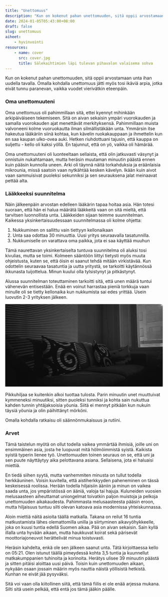```yaml
---
title: "Unettomuus"
description: "Kun on kokenut pahan unettomuuden, sitä oppii arvostamaan unta ihan uudella tavalla. Omalla kohdalla unettomuus jätti myös tosi ikäviä arpia, jotka eivät tunnu paranevan, vaikka vuodet vierivätkin eteenpäin."
date: 2024-01-05T05:43:00+08:00
draft: false
slug: unettomuus
aiheet:
    - hyvinvointi
resources:
    - name: cover
      src: cover.jpg
      title: Sälekaihtimien läpi tulevan pihavalon valaisema sohva
---
```


Kun on kokenut pahan unettomuuden, sitä oppii arvostamaan unta ihan uudella tavalla. Omalla kohdalla unettomuus jätti myös tosi ikäviä arpia, jotka eivät tunnu paranevan, vaikka vuodet vierivätkin eteenpäin.

<!--more-->

### Oma unettomuuteni

Oma unettomuus oli pahimmillaan sitä, ettei kyennyt mihinkään arkipäiväiseen tekemiseen. Sitä on aivan sekaisin ympäri vuorokauden ja samalla vuorokauden ajat menettävät merkityksensä. Pahimmillaan muista valvoneeni kolme vuoruokautta ilman silmällistäkään unta. Ymmärsin itse hakeutua lääkäriin siinä kohtaa, kun kävelin ruokakauppaan ja ihmettelin kun en saa kaupan ulko-ovea auki. Hetken riuhdottuani tajusin, että kauppa on suljettu - kello oli kaksi yöllä. En tajunnut, että on yö, vaikka oli hämärää.

Oma unettomuuteni oli luonteeltaan sellaista, että olin jatkuvasti väsynyt ja onnistuin nukahtamaan, mutta heräsin muutaman minuutin päästä ennen kuin pääsin kunnolla uneen. Arki oli täynnä näitä torkahduksia ja eräänlaisia mikrounia, missä saatoin vaan nytkähtää kesken kävelyn. Ikään kuin aivot vaan sammuisivat puoleksi sekunniksi ja sen seurauksena jalat meinaavat pettää alta.

### Lääkkeeksi suunnitelma

Näin jälkeenpäin arvostan edelleen lääkärin tapaa hoitaa asia. Hän totesi suoraan, että hän ei halua määrätä lääkkeitä vaan on sitä mieltä, että tarvitsen luonnollista unta. Lääkkeiden sijaan teimme suunnitelman. Kaikessa yksinkertaisuudessaan suunnitelmassa oli kolme ohjetta:

1) Nukkuminen on sallittu vain tiettyyn kellonaikaan
2) Unta saa odottaa 30 minuuttia. Uusi yritys seuraavalla tasatunnilla.
3) Nukkumiselle on varattava oma paikka, jota ei saa käyttää muuhun 

Tämä naurettavan yksinkertaiselta tuntuva suunnitelma oli aluksi tosi kivulias, mutta se toimi. Kolmeen sääntöön liittyi tietysti myös muuta ohjeistusta, kuten se, että öisin ei saanut tehdä mitään virkistävää. Kun odottelin seuraavaa tasatuntia ja uutta yritystä, se tarkoitti käytännössä ikkunasta tuijottelua. Minun kuului olla tylsistynyt ja pitkästynyt.

Alussa suunnitelman toteuttaminen tarkoitti sitä, että unen määrä tuntui vähenevän entisestään. Enää en voinut harrastaa pieniä torkkuja vaan minulle oli se tietty kellonaika kun nukkumista sai edes yrittää. Usein luovutin 2-3 yrityksen jälkeen.

![Sälekaihtimien läpi tulevan pihavalon valaisema sohva](cover.jpg "Vietin useita öitä pimeässä kodissa, koska en halunnut piristää itseäni valolla. Omalla tavallaan siinä oli jotai kodikasta.")

Pikkuhiljaa se kuitenkin alkoi tuottaa tulosta. Parin minuutin unet muuttuivat kymmeneksi minuutiksi, sitten puoleksi tunniksi ja kohta sain nukuttua kahden tunnin yhtäjaksoisia yöunia. Siitä ei mennyt pitkään kun nukuin täysiä yöunia ja olin päihittänyt mörköni.

Omalla kohdalla ratkaisu oli säännönmukaisuus ja rutiini.

### Arvet

Tämä taistelun myötä on ollut todella vaikea ymmärtää ihmisiä, joille uni on ensimmäinen asia, josta he luopuvat mitä hölmöimmistä syistä. Kaikista syistä typerin lienee työ. Unettomuuden toinen seuraus on se, että uni ja sen puute näyttäytyy aika pelottavana asiana. Sellaisena, jota ei haluaisi miettiä.

En tiedä siihen syytä, mutta vanhemmiten minusta on tullut todella herkkäuninen. Voisin kuvitella, että aistiherkkyyden paheneminen on tässä keskeisessä roolissa. Herään todella hiljaisiin ääniin ja minun on vaikea saada unta, jos ympäristössä on ääniä, valoja tai hajuja. Kuluneiden vuosien melusaasteen aiheuttamat uniongelmat toivatkin paljon muistoja ja pelkoja unettomuuden aikakaudesta. Pahimmasta melusaasteesta pääsin eroon, mutta hiljaisuus tuntuu silti olevan katoava asia modernissa yhteiskunnassa.

Aloin miettiä näitä asioita täällä matkalla. Takana on reilut 16 tuntia matkustamista lähes olemattomilla unilla ja siirtyminen aikavyöhykkeelle, joka on kuusi tuntia edellä Suomen aikaa. Pää on aivan sekaisin. Sain kyllä illalla unta hyvään aikaan, mutta haukkuvat koirat sekä pärisevät moottoriajoneuvot herättelivät minua toistuvasti.

Heräsin kahdelta, enkä ole sen jälkeen saanut unta. Tätä kirjoittaessa kello on 05:21. Olen istunut täällä pimeydessä kohta 3,5 tuntia ja kuunnellut matkakumppanien tuhinoita ja korinoita. Herätys ulisee 39 minuutin päästä ja sitten pitäisi aloittaa uusi päivä. Toisin kuin unettomuuden aikaan, nykyään osaan jossain määrin myös nauttia näistä yöllisistä hetkistä. Kunhan ne eivät jää pysyväksi.

Sitä voi vaan olla kiitollinen siitä, että tämä fiilis ei ole enää arjessa mukana. Silti sitä usein pelkää, että entä jos tämä jääkin päälle.
